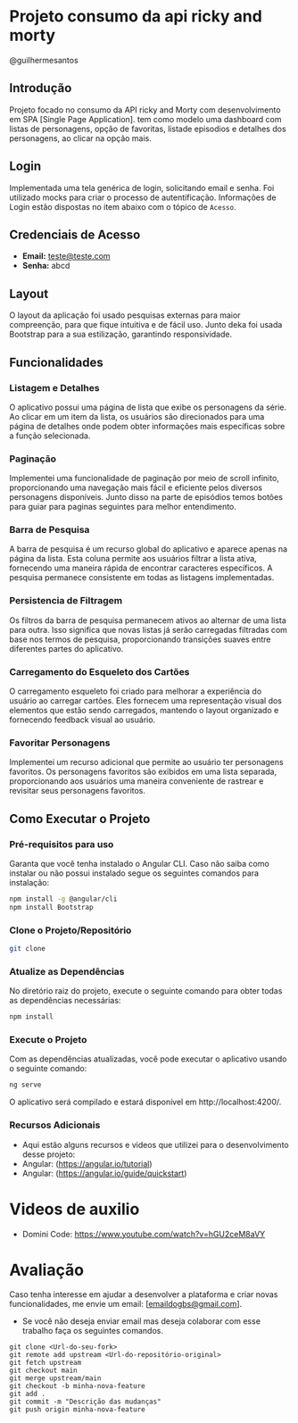 # Projeto consumo da api ricky and morty
@guilhermesantos
## Introdução
Projeto focado no consumo da API ricky and Morty com desenvolvimento em SPA [Single Page Application]. tem como modelo uma dashboard com listas de personagens, opção de favoritas, listade episodios e detalhes dos personagens, ao clicar na opção mais.

## Login
Implementada uma tela genérica de login, solicitando email e senha. Foi utilizado mocks para criar o processo de autentificação.
Informações de Login estão dispostas no item abaixo com o tópico de ```Acesso```.


## Credenciais de Acesso
- **Email:** teste@teste.com
- **Senha:** abcd

## Layout
O layout da aplicação foi usado pesquisas externas para maior compreenção, para que fique intuitiva e de fácil uso. Junto deka foi usada Bootstrap para a sua estilização, garantindo responsividade.
## Funcionalidades


### Listagem e Detalhes
O aplicativo possui uma página de lista que exibe os personagens da série. Ao clicar em um item da lista, os usuários são direcionados para uma página de detalhes onde podem obter informações mais específicas sobre a função selecionada.

### Paginação
Implementei uma funcionalidade de paginação por meio de scroll infinito, proporcionando uma navegação mais fácil e eficiente pelos diversos personagens disponíveis.
Junto disso na parte de episódios temos botões para guiar para paginas seguintes para melhor entendimento.

### Barra de Pesquisa
A barra de pesquisa é um recurso global do aplicativo e aparece apenas na página da lista. Esta coluna permite aos usuários filtrar a lista ativa, fornecendo uma maneira rápida de encontrar caracteres específicos. A pesquisa permanece consistente em todas as listagens implementadas.

### Persistencia de Filtragem
Os filtros da barra de pesquisa permanecem ativos ao alternar de uma lista para outra. Isso significa que novas listas já serão carregadas filtradas com base nos termos de pesquisa, proporcionando transições suaves entre diferentes partes do aplicativo.

### Carregamento do Esqueleto dos Cartões
O carregamento esqueleto foi criado para melhorar a experiência do usuário ao carregar cartões. Eles fornecem uma representação visual dos elementos que estão sendo carregados, mantendo o layout organizado e fornecendo feedback visual ao usuário.

### Favoritar Personagens
Implementei um recurso adicional que permite ao usuário ter personagens favoritos. Os personagens favoritos são exibidos em uma lista separada, proporcionando aos usuários uma maneira conveniente de rastrear e revisitar seus personagens favoritos.

## Como Executar o Projeto

### Pré-requisitos para uso
Garanta que você tenha instalado o Angular CLI. Caso não saiba como instalar ou não possui instalado segue os seguintes comandos para instalação:

```bash
npm install -g @angular/cli
npm install Bootstrap
```

### Clone o Projeto/Repositório
```bash
git clone 
```

### Atualize as Dependências
No diretório raiz do projeto, execute o seguinte comando para obter todas as dependências necessárias:

```bash
npm install
```

### Execute o Projeto
Com as dependências atualizadas, você pode executar o aplicativo usando o seguinte comando:

```bash
ng serve
```
O aplicativo será compilado e estará disponível em http://localhost:4200/.

### Recursos Adicionais 

- Aqui estão alguns recursos e videos que utilizei para o desenvolvimento desse projeto:
- Angular: (https://angular.io/tutorial) 
- Angular: (https://angular.io/guide/quickstart)
# Videos de auxilio
- Domini Code: https://www.youtube.com/watch?v=hGU2ceM8aVY


# Avaliação
Caso tenha interesse em ajudar a desenvolver a plataforma e criar novas funcionalidades, me envie um email: [emaildogbs@gmail.com].

- Se você não deseja enviar email mas deseja colaborar com esse trabalho faça os seguintes comandos.

```
git clone <Url-do-seu-fork>
git remote add upstream <Url-do-repositório-original>
git fetch upstream
git checkout main
git merge upstream/main
git checkout -b minha-nova-feature
git add .
git commit -m "Descrição das mudanças"
git push origin minha-nova-feature
```

